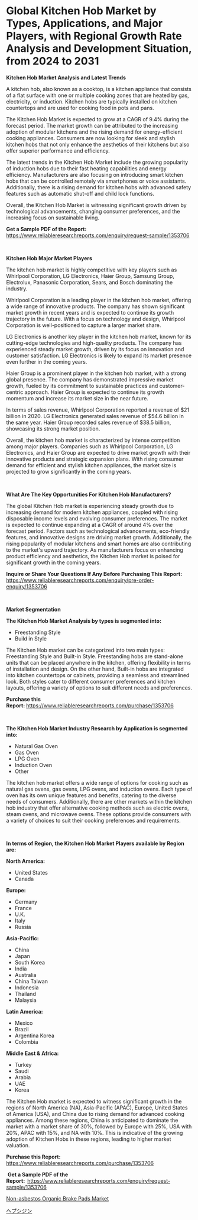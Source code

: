 <p><h1>Global Kitchen Hob Market by Types, Applications, and Major Players, with Regional Growth Rate Analysis and Development Situation, from 2024 to 2031</h1></p><p><strong>Kitchen Hob Market Analysis and Latest Trends</strong></p>
<p><p>A kitchen hob, also known as a cooktop, is a kitchen appliance that consists of a flat surface with one or multiple cooking zones that are heated by gas, electricity, or induction. Kitchen hobs are typically installed on kitchen countertops and are used for cooking food in pots and pans.</p><p>The Kitchen Hob Market is expected to grow at a CAGR of 9.4% during the forecast period. The market growth can be attributed to the increasing adoption of modular kitchens and the rising demand for energy-efficient cooking appliances. Consumers are now looking for sleek and stylish kitchen hobs that not only enhance the aesthetics of their kitchens but also offer superior performance and efficiency.</p><p>The latest trends in the Kitchen Hob Market include the growing popularity of induction hobs due to their fast heating capabilities and energy efficiency. Manufacturers are also focusing on introducing smart kitchen hobs that can be controlled remotely via smartphones or voice assistants. Additionally, there is a rising demand for kitchen hobs with advanced safety features such as automatic shut-off and child lock functions.</p><p>Overall, the Kitchen Hob Market is witnessing significant growth driven by technological advancements, changing consumer preferences, and the increasing focus on sustainable living.</p></p>
<p><strong>Get a Sample PDF of the Report:&nbsp;</strong> <a href="https://www.reliableresearchreports.com/enquiry/request-sample/1353706">https://www.reliableresearchreports.com/enquiry/request-sample/1353706</a></p>
<p>&nbsp;</p>
<p><strong>Kitchen Hob Major Market Players</strong></p>
<p><p>The kitchen hob market is highly competitive with key players such as Whirlpool Corporation, LG Electronics, Haier Group, Samsung Group, Electrolux, Panasonic Corporation, Sears, and Bosch dominating the industry. </p><p>Whirlpool Corporation is a leading player in the kitchen hob market, offering a wide range of innovative products. The company has shown significant market growth in recent years and is expected to continue its growth trajectory in the future. With a focus on technology and design, Whirlpool Corporation is well-positioned to capture a larger market share.</p><p>LG Electronics is another key player in the kitchen hob market, known for its cutting-edge technologies and high-quality products. The company has experienced steady market growth, driven by its focus on innovation and customer satisfaction. LG Electronics is likely to expand its market presence even further in the coming years.</p><p>Haier Group is a prominent player in the kitchen hob market, with a strong global presence. The company has demonstrated impressive market growth, fueled by its commitment to sustainable practices and customer-centric approach. Haier Group is expected to continue its growth momentum and increase its market size in the near future.</p><p>In terms of sales revenue, Whirlpool Corporation reported a revenue of $21 billion in 2020. LG Electronics generated sales revenue of $54.6 billion in the same year. Haier Group recorded sales revenue of $38.5 billion, showcasing its strong market position.</p><p>Overall, the kitchen hob market is characterized by intense competition among major players. Companies such as Whirlpool Corporation, LG Electronics, and Haier Group are expected to drive market growth with their innovative products and strategic expansion plans. With rising consumer demand for efficient and stylish kitchen appliances, the market size is projected to grow significantly in the coming years.</p></p>
<p>&nbsp;</p>
<p><strong>What Are The Key Opportunities For Kitchen Hob Manufacturers?</strong></p>
<p><p>The global Kitchen Hob market is experiencing steady growth due to increasing demand for modern kitchen appliances, coupled with rising disposable income levels and evolving consumer preferences. The market is expected to continue expanding at a CAGR of around 4% over the forecast period. Factors such as technological advancements, eco-friendly features, and innovative designs are driving market growth. Additionally, the rising popularity of modular kitchens and smart homes are also contributing to the market's upward trajectory. As manufacturers focus on enhancing product efficiency and aesthetics, the Kitchen Hob market is poised for significant growth in the coming years.</p></p>
<p><strong>Inquire or Share Your Questions If Any Before Purchasing This Report:</strong> <a href="https://www.reliableresearchreports.com/enquiry/pre-order-enquiry/1353706">https://www.reliableresearchreports.com/enquiry/pre-order-enquiry/1353706</a></p>
<p>&nbsp;</p>
<p><strong>Market Segmentation</strong></p>
<p><strong>The Kitchen Hob Market Analysis by types is segmented into:</strong></p>
<p><ul><li>Freestanding Style</li><li>Build in Style</li></ul></p>
<p><p>The Kitchen Hob market can be categorized into two main types: Freestanding Style and Built-in Style. Freestanding hobs are stand-alone units that can be placed anywhere in the kitchen, offering flexibility in terms of installation and design. On the other hand, Built-in hobs are integrated into kitchen countertops or cabinets, providing a seamless and streamlined look. Both styles cater to different consumer preferences and kitchen layouts, offering a variety of options to suit different needs and preferences.</p></p>
<p><strong>Purchase this Report:&nbsp;</strong><a href="https://www.reliableresearchreports.com/purchase/1353706">https://www.reliableresearchreports.com/purchase/1353706</a></p>
<p>&nbsp;</p>
<p><strong>The Kitchen Hob Market Industry Research by Application is segmented into:</strong></p>
<p><ul><li>Natural Gas Oven</li><li>Gas Oven</li><li>LPG Oven</li><li>Induction Oven</li><li>Other</li></ul></p>
<p><p>The kitchen hob market offers a wide range of options for cooking such as natural gas ovens, gas ovens, LPG ovens, and induction ovens. Each type of oven has its own unique features and benefits, catering to the diverse needs of consumers. Additionally, there are other markets within the kitchen hob industry that offer alternative cooking methods such as electric ovens, steam ovens, and microwave ovens. These options provide consumers with a variety of choices to suit their cooking preferences and requirements.</p></p>
<p>&nbsp;</p>
<p><strong>In terms of Region, the Kitchen Hob Market Players available by Region are:</strong></p>
<p>
    <p> <strong> North America: </strong>
        <ul>
            <li>United States</li>
            <li>Canada</li>
        </ul>
        </p> 
    <p> <strong> Europe: </strong>
        <ul>
            <li>Germany</li>
            <li>France</li>
            <li>U.K.</li>
            <li>Italy</li>
            <li>Russia</li>
        </ul>
        </p> 
    <p> <strong> Asia-Pacific: </strong>
        <ul>
            <li>China</li>
            <li>Japan</li>
            <li>South Korea</li>
            <li>India</li>
            <li>Australia</li>
            <li>China Taiwan</li>
            <li>Indonesia</li>
            <li>Thailand</li>
            <li>Malaysia</li>
        </ul>
        </p> 
    <p> <strong> Latin America: </strong>
        <ul>
            <li>Mexico</li>
            <li>Brazil</li>
            <li>Argentina Korea</li>
            <li>Colombia</li>
        </ul>
        </p> 
    <p> <strong> Middle East & Africa: </strong>
        <ul>
            <li>Turkey</li>
            <li>Saudi</li>
            <li>Arabia</li>
            <li>UAE</li>
            <li>Korea</li>
        </ul>
    </p>
    </p>
<p><p>The Kitchen Hob market is expected to witness significant growth in the regions of North America (NA), Asia-Pacific (APAC), Europe, United States of America (USA), and China due to rising demand for advanced cooking appliances. Among these regions, China is anticipated to dominate the market with a market share of 30%, followed by Europe with 25%, USA with 20%, APAC with 15%, and NA with 10%. This is indicative of the growing adoption of Kitchen Hobs in these regions, leading to higher market valuation.</p></p>
<p><strong>Purchase this Report: </strong><a href="https://www.reliableresearchreports.com/purchase/1353706">https://www.reliableresearchreports.com/purchase/1353706</a></p>
<p>&nbsp;<strong>Get a Sample PDF of the Report:&nbsp;&nbsp;</strong><a href="https://www.reliableresearchreports.com/enquiry/request-sample/1353706">https://www.reliableresearchreports.com/enquiry/request-sample/1353706</a></p>
<p><strong></strong></p>
<p><p><a href="https://automatic-knee-4c7.notion.site/Non-asbestos-Organic-Brake-Pads-Market-Provides-a-Comprehensive-Analysis-Including-a-Macro-Overview--06ca2eab85d242ae9c44fd7a6a12ff62">Non-asbestos Organic Brake Pads Market</a></p><p><a href="https://github.com/Sophiaard2003/Market-Research-Report-List-1/blob/main/88642896247.md">ヘプシジン</a></p></p>